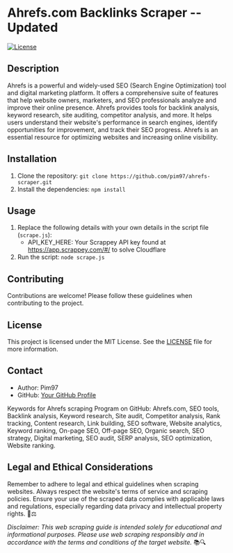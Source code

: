 # Ahrefs.com Backlinks Scraper -- Updated

[![License](https://img.shields.io/badge/license-MIT-blue.svg)](LICENSE)

## Description

Ahrefs is a powerful and widely-used SEO (Search Engine Optimization) tool and digital marketing platform. It offers a comprehensive suite of features that help website owners, marketers, and SEO professionals analyze and improve their online presence. Ahrefs provides tools for backlink analysis, keyword research, site auditing, competitor analysis, and more. It helps users understand their website's performance in search engines, identify opportunities for improvement, and track their SEO progress. Ahrefs is an essential resource for optimizing websites and increasing online visibility.

## Installation

1. Clone the repository: `git clone https://github.com/pim97/ahrefs-scraper.git`
2. Install the dependencies: `npm install`

## Usage

1. Replace the following details with your own details in the script file (`scrape.js`):
   - API_KEY_HERE: Your Scrappey API key found at https://app.scrappey.com/#/ to solve Cloudflare
2. Run the script: `node scrape.js`

## Contributing

Contributions are welcome! Please follow these guidelines when contributing to the project.

## License

This project is licensed under the MIT License. See the [LICENSE](LICENSE) file for more information.

## Contact

- Author: Pim97
- GitHub: [Your GitHub Profile](https://github.com/pim97/)

Keywords for Ahrefs scraping Program on GitHub:
Ahrefs.com, SEO tools, Backlink analysis, Keyword research, Site audit, Competitor analysis, Rank tracking, Content research, Link building, SEO software, Website analytics, Keyword ranking, On-page SEO, Off-page SEO, Organic search, SEO strategy, Digital marketing, SEO audit, SERP analysis, SEO optimization, Website ranking.

## Legal and Ethical Considerations

Remember to adhere to legal and ethical guidelines when scraping websites. Always respect the website's terms of service and scraping policies. Ensure your use of the scraped data complies with applicable laws and regulations, especially regarding data privacy and intellectual property rights. 🚫⚖️

*Disclaimer: This web scraping guide is intended solely for educational and informational purposes. Please use web scraping responsibly and in accordance with the terms and conditions of the target website.* 📚🔍
